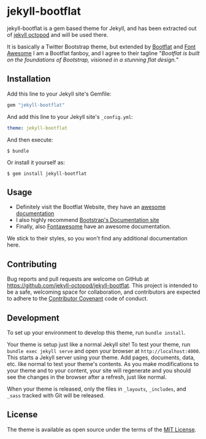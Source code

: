 # jekyll-bootflat

jekyll-bootflat is a gem based theme for Jekyll, and has been extracted out of
[jekyll octopod](https://jekyll-octopod.github.io/) and will be used there.

It is basically a Twitter Bootstrap theme, but extended by [Bootflat](http://bootflat.github.io/)
and [Font Awesome](http://fontawesome.io/)
I am a Bootflat fanboy, and I agree to their tagline
"_Bootflat is built on the foundations of Bootstrap, visioned in a stunning flat design._"

## Installation

Add this line to your Jekyll site's Gemfile:

```ruby
gem "jekyll-bootflat"
```

And add this line to your Jekyll site's `_config.yml`:

```yaml
theme: jekyll-bootflat
```

And then execute:

    $ bundle

Or install it yourself as:

    $ gem install jekyll-bootflat

## Usage

* Definitely visit the Bootflat Website, they have an [awesome documentation](http://bootflat.github.io/documentation.html)
* I also highly recommend [Bootstrap's Documentation site](http://getbootstrap.com/)
* Finally, also [Fontawesome](http://fontawesome.io/) have an awesome documentation.

We stick to their styles, so you won't find any additional documentation here.

## Contributing

Bug reports and pull requests are welcome on GitHub at https://github.com/jekyll-octopod/jekyll-bootflat.
This project is intended to be a safe, welcoming space for collaboration,
and contributors are expected to adhere to the [Contributor Covenant](http://contributor-covenant.org) code of conduct.

## Development

To set up your environment to develop this theme, run `bundle install`.

Your theme is setup just like a normal Jekyll site! To test your theme, run `bundle exec jekyll serve`
and open your browser at `http://localhost:4000`. This starts a Jekyll server using your theme.
Add pages, documents, data, etc. like normal to test your theme's contents. As you make modifications
to your theme and to your content, your site will regenerate and you should see the changes in the
browser after a refresh, just like normal.

When your theme is released, only the files in `_layouts`, `_includes`, and `_sass` tracked with
Git will be released.

## License

The theme is available as open source under the terms of the [MIT License](http://opensource.org/licenses/MIT).